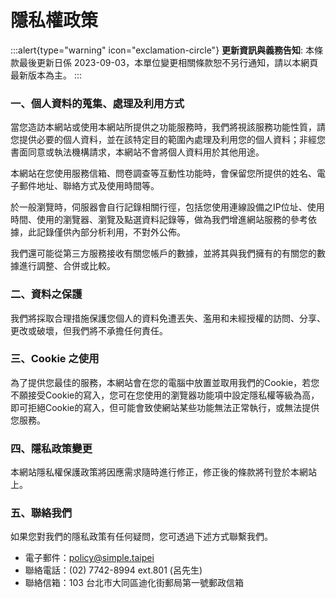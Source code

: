 # 隱私權政策

:::alert{type="warning" icon="exclamation-circle"}
**更新資訊與義務告知**: 本條款最後更新日係 2023-09-03，本單位變更相關條款恕不另行通知，請以本網頁最新版本為主。
:::

### 一、個人資料的蒐集、處理及利用方式

當您造訪本網站或使用本網站所提供之功能服務時，我們將視該服務功能性質，請您提供必要的個人資料，並在該特定目的範圍內處理及利用您的個人資料；非經您書面同意或執法機構請求，本網站不會將個人資料用於其他用途。

本網站在您使用服務信箱、問卷調查等互動性功能時，會保留您所提供的姓名、電子郵件地址、聯絡方式及使用時間等。

於一般瀏覽時，伺服器會自行記錄相關行徑，包括您使用連線設備之IP位址、使用時間、使用的瀏覽器、瀏覽及點選資料記錄等，做為我們增進網站服務的參考依據，此記錄僅供內部分析利用，不對外公佈。

我們還可能從第三方服務接收有關您帳戶的數據，並將其與我們擁有的有關您的數據進行調整、合併或比較。

### 二、資料之保護

我們將採取合理措施保護您個人的資料免遭丟失、濫用和未經授權的訪問、分享、更改或破壞，但我們將不承擔任何責任。

### 三、Cookie 之使用

為了提供您最佳的服務，本網站會在您的電腦中放置並取用我們的Cookie，若您不願接受Cookie的寫入，您可在您使用的瀏覽器功能項中設定隱私權等級為高，即可拒絕Cookie的寫入，但可能會致使網站某些功能無法正常執行，或無法提供您服務。

### 四、隱私政策變更

本網站隱私權保護政策將因應需求隨時進行修正，修正後的條款將刊登於本網站上。

### 五、聯絡我們

如果您對我們的隱私政策有任何疑問，您可透過下述方式聯繫我們。

- 電子郵件：policy@simple.taipei
- 聯絡電話：(02) 7742-8994 ext.801 (呂先生)
- 聯絡信箱：103 台北市大同區迪化街郵局第一號郵政信箱

